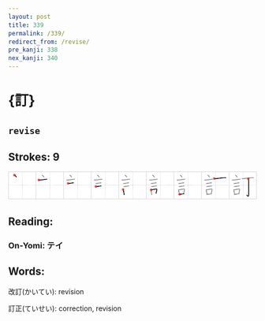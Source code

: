 ```yaml
---
layout: post
title: 339
permalink: /339/
redirect_from: /revise/
pre_kanji: 338
nex_kanji: 340
---
```


# {訂}

## `revise`

## Strokes: 9

<div class="stroke"><img src="../images/E8A882.png" /></div>

## Reading:

### On-Yomi: テイ

## Words:

改訂(かいてい): revision

訂正(ていせい): correction, revision
